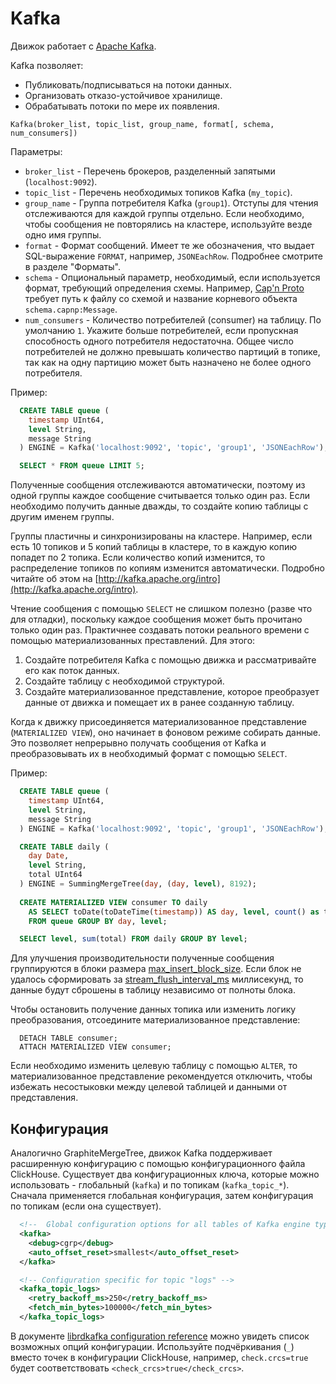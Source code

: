 # Kafka

Движок работает с [Apache Kafka](http://kafka.apache.org/). 

Kafka позволяет:

- Публиковать/подписываться на потоки данных.
- Организовать отказо-устойчивое хранилище.
- Обрабатывать потоки по мере их появления.

```
Kafka(broker_list, topic_list, group_name, format[, schema, num_consumers])
```

Параметры:

- `broker_list` - Перечень брокеров, разделенный запятыми (`localhost:9092`).
- `topic_list` - Перечень необходимых топиков Kafka (`my_topic`).
- `group_name` - Группа потребителя Kafka (`group1`). Отступы для чтения отслеживаются для каждой группы отдельно. Если необходимо, чтобы сообщения не повторялись на кластере, используйте везде одно имя группы.
- `format` - Формат сообщений. Имеет те же обозначения, что выдает SQL-выражение `FORMAT`, например, `JSONEachRow`. Подробнее смотрите в разделе "Форматы".
- `schema` - Опциональный параметр, необходимый, если используется формат, требующий определения схемы. Например, [Cap'n Proto](https://capnproto.org/) требует путь к файлу со схемой и название корневого объекта `schema.capnp:Message`.
- `num_consumers` - Количество потребителей (consumer) на таблицу. По умолчанию `1`. Укажите больше потребителей, если пропускная способность одного потребителя недостаточна. Общее число потребителей не должно превышать количество партиций в топике, так как на одну партицию может быть назначено не более одного потребителя.

Пример:

```sql
  CREATE TABLE queue (
    timestamp UInt64,
    level String,
    message String
  ) ENGINE = Kafka('localhost:9092', 'topic', 'group1', 'JSONEachRow');

  SELECT * FROM queue LIMIT 5;
```

Полученные сообщения отслеживаются автоматически, поэтому из одной группы каждое сообщение считывается только один раз. Если необходимо получить данные дважды, то создайте копию таблицы с другим именем группы.

Группы пластичны и синхронизированы на кластере. Например, если есть 10 топиков и 5 копий таблицы в кластере, то в каждую копию попадет по 2 топика. Если количество копий изменится, то распределение топиков по копиям изменится автоматически. Подробно читайте об этом на [http://kafka.apache.org/intro](http://kafka.apache.org/intro).

Чтение сообщения с помощью `SELECT` не слишком полезно (разве что для отладки), поскольку каждое сообщения может быть прочитано только один раз. Практичнее создавать потоки реального времени с помощью материализованных преставлений. Для этого:

1. Создайте потребителя Kafka с помощью движка и рассматривайте его как поток данных.
2. Создайте таблицу с необходимой структурой.
3. Создайте материализованное представление, которое преобразует данные от движка и помещает их в ранее созданную таблицу.

Когда к движку присоединяется материализованное представление (`MATERIALIZED VIEW`), оно начинает в фоновом режиме собирать данные. Это позволяет непрерывно получать сообщения от Kafka и преобразовывать их в необходимый формат с помощью `SELECT`.

Пример:

```sql
  CREATE TABLE queue (
    timestamp UInt64,
    level String,
    message String
  ) ENGINE = Kafka('localhost:9092', 'topic', 'group1', 'JSONEachRow');

  CREATE TABLE daily (
    day Date,
    level String,
    total UInt64
  ) ENGINE = SummingMergeTree(day, (day, level), 8192);
  
  CREATE MATERIALIZED VIEW consumer TO daily
    AS SELECT toDate(toDateTime(timestamp)) AS day, level, count() as total
    FROM queue GROUP BY day, level;

  SELECT level, sum(total) FROM daily GROUP BY level;
```

Для улучшения производительности полученные сообщения группируются в блоки размера [max_insert_block_size](../settings/settings.md#settings-settings-max_insert_block_size). Если блок не удалось сформировать за [stream_flush_interval_ms](../settings/settings.md#settings-settings_stream_flush_interval_ms) миллисекунд, то данные будут сброшены в таблицу независимо от полноты блока.

Чтобы остановить получение данных топика или изменить логику преобразования, отсоедините материализованное представление:

```
  DETACH TABLE consumer;
  ATTACH MATERIALIZED VIEW consumer;
```

Если необходимо изменить целевую таблицу с помощью `ALTER`, то материализованное представление рекомендуется отключить, чтобы избежать несостыковки между целевой таблицей и данными от представления.


## Конфигурация

Аналогично GraphiteMergeTree, движок Kafka поддерживает расширенную конфигурацию с помощью конфигурационного файла ClickHouse. Существует два конфигурационных ключа, которые можно использовать - глобальный (`kafka`) и по топикам (`kafka_topic_*`). Сначала применяется глобальная конфигурация, затем конфигурация по топикам (если она существует).

```xml
  <!--  Global configuration options for all tables of Kafka engine type -->
  <kafka>
    <debug>cgrp</debug>
    <auto_offset_reset>smallest</auto_offset_reset>
  </kafka>

  <!-- Configuration specific for topic "logs" -->
  <kafka_topic_logs>
    <retry_backoff_ms>250</retry_backoff_ms>
    <fetch_min_bytes>100000</fetch_min_bytes>
  </kafka_topic_logs>
```

В документе [librdkafka configuration reference](https://github.com/edenhill/librdkafka/blob/master/CONFIGURATION.md) можно увидеть список возможных опций конфигурации. Используйте подчёркивания (`_`) вместо точек в конфигурации ClickHouse, например, `check.crcs=true` будет соответствовать `<check_crcs>true</check_crcs>`.
